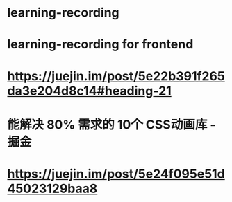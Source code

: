 # learning-recording
learning-recording for frontend
============================== 
# https://juejin.im/post/5e22b391f265da3e204d8c14#heading-21
# 能解决 80% 需求的 10个 CSS动画库 - 掘金
# https://juejin.im/post/5e24f095e51d45023129baa8
